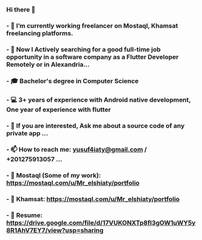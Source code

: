 ### Hi there 👋
### - 💼 I’m currently working freelancer on Mostaql, Khamsat freelancing platforms. 
### - 🔭 Now I Actively searching for a good full-time job opportunity in a software company as a Flutter Developer Remotely or in Alexandria...
### - 🎓 Bachelor's degree in Computer Science
### - 💻 3+ years of experience with Android native development, One year of experience with flutter
### - 💬 If you are interested, Ask me about a source code of any private app ...
### - 📫 How to reach me: yusuf4iaty@gmail.com / +201275913057 ...
### - 📱 Mostaql (Some of my work): https://mostaql.com/u/Mr_elshiaty/portfolio
### - 📱 Khamsat: https://mostaql.com/u/Mr_elshiaty/portfolio
### - 📃 Resume: https://drive.google.com/file/d/17VUKONXTp8fl3gOW1uWY5y8R1AhV7EY7/view?usp=sharing
<!--
**ElshiatyTube/ElshiatyTube** is a ✨ _special_ ✨ repository because its `README.md` (this file) appears on your GitHub profile.

